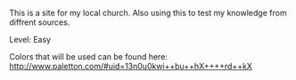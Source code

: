 This is a site for my local church. Also using this to test my knowledge from diffrent sources. 

Level: Easy

Colors that will be used can be found here:   http://www.paletton.com/#uid=13n0u0kwi++bu++hX++++rd++kX 
